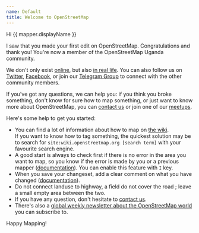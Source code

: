 ```yaml
---
name: Default
title: Welcome to OpenStreetMap
---
```


Hi {{ mapper.displayName }}

I saw that you made your first edit on OpenStreetMap. Congratulations and thank you! You're now a member of the OpenStreetMap Uganda community.

We don't only exist [online](https://mapuganda.org/), but also [in real life](https://mapuganda.org/events.html).
You can also follow us on [Twitter](https://twitter.com/osmuganda), [Facebook](https://www.facebook.com/OpenStreetMapUganda), or join our [Telegram Group](https://t.me/osmuganda) to connect with the other community members.

If you've got any questions, we can help you: if you think you broke something, don't know for sure how to map something, or just want to know more about OpenStreetMap, you can [contact us](https://mapuganda.org/contact.html) or join one of our [meetups](https://mapuganda.org/events.html).

Here's some help to get you started:

* You can find a lot of information about how to map on [the wiki](https://wiki.openstreetmap.org/wiki/).  
If you want to know how to tag something, the quickest solution may be to search for `site:wiki.openstreetmap.org [search term]` with your favourite search engine.
* A good start is always to check first if there is no error in the area you want to map, so you know if the error is made by you or a previous mapper ([documentation](https://learnosm.org/en/hot-tips/issues/#warnings-from-id-(issues))). You can enable this feature with `I` key.
* When you save your changeset, add a clear comment on what you have changed ([documentation](https://wiki.openstreetmap.org/wiki/Good_changeset_comments)).
* Do not connect landuse to highway, a field do not cover the road ; leave a small empty area between the two.
* If you have any question, don't hesitate to [contact us](https://openstreetmap.be/en/contact.html).
* There's also a [global weekly newsletter about the OpenStreetMap world](https://weeklyosm.eu/) you can subscribe to.

Happy Mapping!


